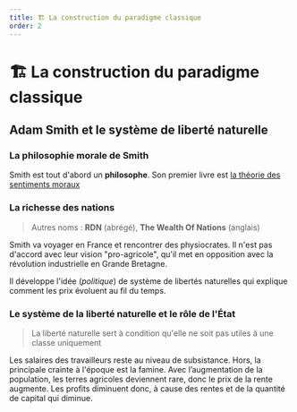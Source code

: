```yaml
---
title: 🏗 La construction du paradigme classique
order: 2
---
```


# 🏗 La construction du paradigme classique

## Adam Smith et le système de liberté naturelle

### La philosophie morale de Smith

Smith est tout d'abord un **philosophe**. Son premier livre est <u>la théorie des sentiments moraux</u> 

### La richesse des nations

> Autres noms : **RDN** (abrégé), **The Wealth Of Nations** (anglais)

Smith va voyager en France et rencontrer des physiocrates. Il n'est pas d'accord avec leur vision "pro-agricole", qu'il met en opposition avec la révolution industrielle en Grande Bretagne. 

Il développe l'idée (*politique*) de système de libertés naturelles qui explique comment les prix évoluent au fil du temps. 

### Le système de la liberté naturelle et le rôle de l'État

> La liberté naturelle sert à condition qu'elle ne soit pas utiles à une classe uniquement

Les salaires des travailleurs reste au niveau de subsistance. Hors, la principale crainte à l'époque est la famine. Avec l’augmentation de la population, les terres agricoles deviennent rare, donc le prix de la rente augmente. Les profits diminuent donc, à cause des rentes et de la quantité de capital qui diminue. 
